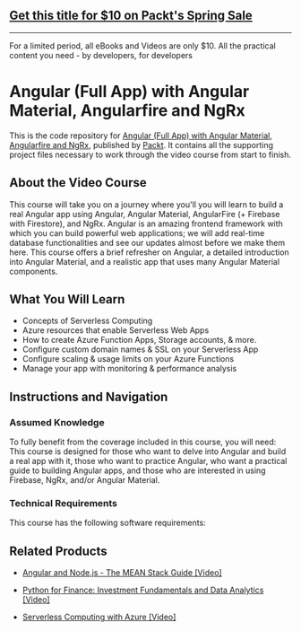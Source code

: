 


## [Get this title for $10 on Packt's Spring Sale](https://www.packt.com/V12968?utm_source=github&utm_medium=packt-github-repo&utm_campaign=spring_10_dollar_2022)
-----
For a limited period, all eBooks and Videos are only $10. All the practical content you need \- by developers, for developers

# Angular (Full App) with Angular Material, Angularfire and NgRx
This is the code repository for [Angular (Full App) with Angular Material, Angularfire and NgRx](https://www.packtpub.com/virtualization-and-cloud/serverless-computing-azure-video?utm_source=github&utm_medium=repository&utm_campaign=9781789615593), published by [Packt](https://www.packtpub.com/?utm_source=github). It contains all the supporting project files necessary to work through the video course from start to finish.
## About the Video Course
This course will take you on a journey where you'll you will learn to build a real Angular app using Angular, Angular Material, AngularFire (+ Firebase with Firestore), and NgRx. Angular is an amazing frontend framework with which you can build powerful web applications; we will add real-time database functionalities and see our updates almost before we make them here. This course offers a brief refresher on Angular, a detailed introduction into Angular Material, and a realistic app that uses many Angular Material components.

<H2>What You Will Learn</H2>
<DIV class=book-info-will-learn-text>
<UL>
<LI><SPAN id=what_you_will_learn_c class=sugar_field>Concepts of Serverless Computing</SPAN> 
<LI><SPAN id=what_you_will_learn_c class=sugar_field>Azure resources that enable Serverless Web Apps</SPAN> 
<LI><SPAN id=what_you_will_learn_c class=sugar_field>How to create Azure Function Apps, Storage accounts, &amp; more.</SPAN> 
<LI><SPAN id=what_you_will_learn_c class=sugar_field>Configure custom domain names &amp; SSL on your Serverless App</SPAN> 
<LI><SPAN id=what_you_will_learn_c class=sugar_field>Configure scaling &amp; usage limits on your Azure Functions</SPAN> 
<LI><SPAN id=what_you_will_learn_c class=sugar_field>Manage your app with monitoring &amp; performance analysis</SPAN> </LI></UL></DIV>

## Instructions and Navigation
### Assumed Knowledge
To fully benefit from the coverage included in this course, you will need:<br/>
This course is designed for those who want to delve into Angular and build a real app with it, those who want to practice Angular, who want a practical guide to building Angular apps, and those who are interested in using Firebase, NgRx, and/or Angular Material.
### Technical Requirements
This course has the following software requirements:<br/>
   

## Related Products
* [Angular and Node.js - The MEAN Stack Guide [Video]](https://www.packtpub.com/virtualization-and-cloud/serverless-computing-azure-video?utm_source=github&utm_medium=repository&utm_campaign=9781789615593)

* [Python for Finance: Investment Fundamentals and Data Analytics [Video]](https://www.packtpub.com/virtualization-and-cloud/serverless-computing-azure-video?utm_source=github&utm_medium=repository&utm_campaign=9781789615593)

* [Serverless Computing with Azure [Video]](https://www.packtpub.com/virtualization-and-cloud/serverless-computing-azure-video?utm_source=github&utm_medium=repository&utm_campaign=9781789615593)

